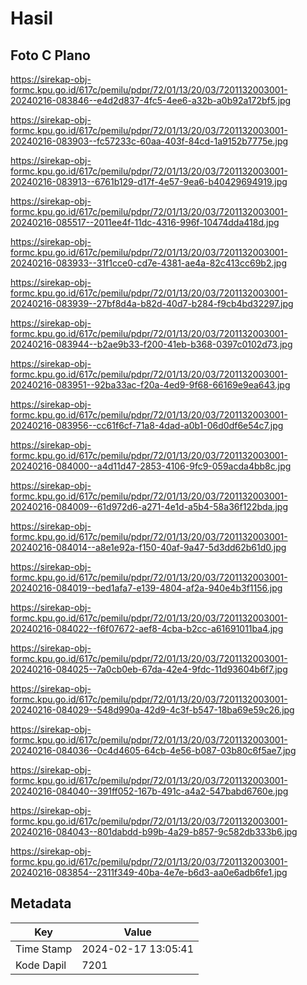 # Hasil

## Foto C Plano

https://sirekap-obj-formc.kpu.go.id/617c/pemilu/pdpr/72/01/13/20/03/7201132003001-20240216-083846--e4d2d837-4fc5-4ee6-a32b-a0b92a172bf5.jpg

https://sirekap-obj-formc.kpu.go.id/617c/pemilu/pdpr/72/01/13/20/03/7201132003001-20240216-083903--fc57233c-60aa-403f-84cd-1a9152b7775e.jpg

https://sirekap-obj-formc.kpu.go.id/617c/pemilu/pdpr/72/01/13/20/03/7201132003001-20240216-083913--6761b129-d17f-4e57-9ea6-b40429694919.jpg

https://sirekap-obj-formc.kpu.go.id/617c/pemilu/pdpr/72/01/13/20/03/7201132003001-20240216-085517--2011ee4f-11dc-4316-996f-10474dda418d.jpg

https://sirekap-obj-formc.kpu.go.id/617c/pemilu/pdpr/72/01/13/20/03/7201132003001-20240216-083933--31f1cce0-cd7e-4381-ae4a-82c413cc69b2.jpg

https://sirekap-obj-formc.kpu.go.id/617c/pemilu/pdpr/72/01/13/20/03/7201132003001-20240216-083939--27bf8d4a-b82d-40d7-b284-f9cb4bd32297.jpg

https://sirekap-obj-formc.kpu.go.id/617c/pemilu/pdpr/72/01/13/20/03/7201132003001-20240216-083944--b2ae9b33-f200-41eb-b368-0397c0102d73.jpg

https://sirekap-obj-formc.kpu.go.id/617c/pemilu/pdpr/72/01/13/20/03/7201132003001-20240216-083951--92ba33ac-f20a-4ed9-9f68-66169e9ea643.jpg

https://sirekap-obj-formc.kpu.go.id/617c/pemilu/pdpr/72/01/13/20/03/7201132003001-20240216-083956--cc61f6cf-71a8-4dad-a0b1-06d0df6e54c7.jpg

https://sirekap-obj-formc.kpu.go.id/617c/pemilu/pdpr/72/01/13/20/03/7201132003001-20240216-084000--a4d11d47-2853-4106-9fc9-059acda4bb8c.jpg

https://sirekap-obj-formc.kpu.go.id/617c/pemilu/pdpr/72/01/13/20/03/7201132003001-20240216-084009--61d972d6-a271-4e1d-a5b4-58a36f122bda.jpg

https://sirekap-obj-formc.kpu.go.id/617c/pemilu/pdpr/72/01/13/20/03/7201132003001-20240216-084014--a8e1e92a-f150-40af-9a47-5d3dd62b61d0.jpg

https://sirekap-obj-formc.kpu.go.id/617c/pemilu/pdpr/72/01/13/20/03/7201132003001-20240216-084019--bed1afa7-e139-4804-af2a-940e4b3f1156.jpg

https://sirekap-obj-formc.kpu.go.id/617c/pemilu/pdpr/72/01/13/20/03/7201132003001-20240216-084022--f6f07672-aef8-4cba-b2cc-a61691011ba4.jpg

https://sirekap-obj-formc.kpu.go.id/617c/pemilu/pdpr/72/01/13/20/03/7201132003001-20240216-084025--7a0cb0eb-67da-42e4-9fdc-11d93604b6f7.jpg

https://sirekap-obj-formc.kpu.go.id/617c/pemilu/pdpr/72/01/13/20/03/7201132003001-20240216-084029--548d990a-42d9-4c3f-b547-18ba69e59c26.jpg

https://sirekap-obj-formc.kpu.go.id/617c/pemilu/pdpr/72/01/13/20/03/7201132003001-20240216-084036--0c4d4605-64cb-4e56-b087-03b80c6f5ae7.jpg

https://sirekap-obj-formc.kpu.go.id/617c/pemilu/pdpr/72/01/13/20/03/7201132003001-20240216-084040--391ff052-167b-491c-a4a2-547babd6760e.jpg

https://sirekap-obj-formc.kpu.go.id/617c/pemilu/pdpr/72/01/13/20/03/7201132003001-20240216-084043--801dabdd-b99b-4a29-b857-9c582db333b6.jpg

https://sirekap-obj-formc.kpu.go.id/617c/pemilu/pdpr/72/01/13/20/03/7201132003001-20240216-083854--2311f349-40ba-4e7e-b6d3-aa0e6adb6fe1.jpg


## Metadata

| Key        | Value               |
| ---------- | ------------------- |
| Time Stamp | 2024-02-17 13:05:41 |
| Kode Dapil | 7201                |



